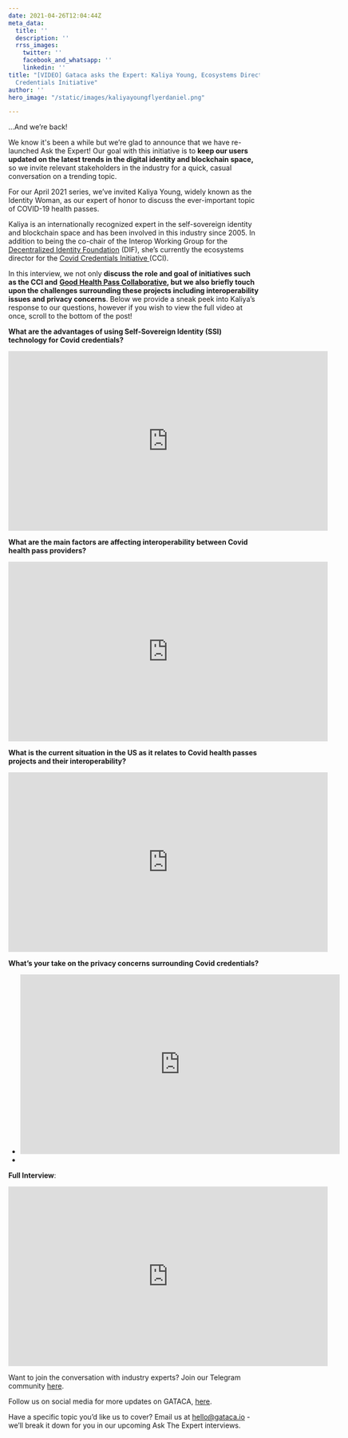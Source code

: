 ```yaml
---
date: 2021-04-26T12:04:44Z
meta_data:
  title: ''
  description: ''
  rrss_images:
    twitter: ''
    facebook_and_whatsapp: ''
    linkedin: ''
title: "[VIDEO] Gataca asks the Expert: Kaliya Young, Ecosystems Director at the Covid
  Credentials Initiative"
author: ''
hero_image: "/static/images/kaliyayoungflyerdaniel.png"

---
```

…And we’re back!

We know it's been a while but we’re glad to announce that we have re-launched Ask the Expert! Our goal with this initiative is to **keep our users updated on the latest trends in the digital identity and blockchain space,** so we invite relevant stakeholders in the industry for a quick, casual conversation on a trending topic.

For our April 2021 series, we’ve invited Kaliya Young, widely known as the Identity Woman, as our expert of honor to discuss the ever-important topic of COVID-19 health passes.

Kaliya is an internationally recognized expert in the self-sovereign identity and blockchain space and has been involved in this industry since 2005. In addition to being the co-chair of the Interop Working Group for the[ Decentralized Identity Foundation](https://identity.foundation/ "https://identity.foundation/") (DIF), she’s currently the ecosystems director for the [Covid Credentials Initiative ](https://www.covidcreds.org/ "https://www.covidcreds.org/")(CCI).

In this interview, we not only **discuss the role and goal of initiatives such as the CCI and** [**Good Health Pass Collaborative**](https://www.goodhealthpass.org/ "https://www.goodhealthpass.org/")**, but we also briefly touch upon the challenges surrounding these projects including interoperability issues and privacy concerns**. Below we provide a sneak peek into Kaliya’s response to our questions, however if you wish to view the full video at once, scroll to the bottom of the post!

**What are the advantages of using Self-Sovereign Identity (SSI) technology for Covid credentials?**

<iframe src="https://player.vimeo.com/video/541529889" width="640" height="360" frameborder="0" allow="autoplay; fullscreen; picture-in-picture" allowfullscreen></iframe>

**What are the main factors are affecting interoperability between Covid health pass providers?**

<iframe src="https://player.vimeo.com/video/541530523" width="640" height="360" frameborder="0" allow="autoplay; fullscreen; picture-in-picture" allowfullscreen></iframe>

**What is the current situation in the US as it relates to Covid health passes projects and their interoperability?**

<iframe src="https://player.vimeo.com/video/541531383" width="640" height="360" frameborder="0" allow="autoplay; fullscreen; picture-in-picture" allowfullscreen></iframe>

**What’s your take on the privacy concerns surrounding Covid credentials?**

* <iframe src="https://player.vimeo.com/video/541572028" width="640" height="360" frameborder="0" allow="autoplay; fullscreen; picture-in-picture" allowfullscreen></iframe>
* 

**Full Interview**:

<iframe src="https://player.vimeo.com/video/541556504" width="640" height="360" frameborder="0" allow="autoplay; fullscreen; picture-in-picture" allowfullscreen></iframe>

Want to join the conversation with industry experts? Join our Telegram community [here](https://bit.ly/3xyC9wz).

Follow us on social media for more updates on GATACA, [here](https://linktr.ee/Gataca).

Have a specific topic you’d like us to cover? Email us at [hello@gataca.io](mailto:hello@gataca.io "mailto:hello@gataca.io") - we’ll break it down for you in our upcoming Ask The Expert interviews.
